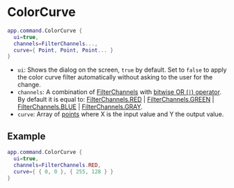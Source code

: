 # ColorCurve

```lua
app.command.ColorCurve {
  ui=true,
  channels=FilterChannels...,
  curve={ Point, Point, Point... }
}
```

* `ui`: Shows the dialog on the screen, `true` by default. Set to
  `false` to apply the color curve filter automatically without asking
  to the user for the change.
* `channels`: A combination of [FilterChannels](../filterchannels.md#filterchannels) with
  [bitwise OR (`|`) operator](https://www.lua.org/manual/5.3/manual.html#3.4.2).
  By default it is equal to:
  [FilterChannels.RED](../filterchannels.md#filterchannelsred) |
  [FilterChannels.GREEN](../filterchannels.md#filterchannelsgreen) |
  [FilterChannels.BLUE](../filterchannels.md#filterchannelsblue) |
  [FilterChannels.GRAY](../filterchannels.md#filterchannelsgray).
* `curve`: Array of [points](../point.md#point) where X is the input
  value and Y the output value.

## Example

```lua
app.command.ColorCurve {
  ui=true,
  channels=FilterChannels.RED,
  curve={ { 0, 0 }, { 255, 128 } }
}
```
